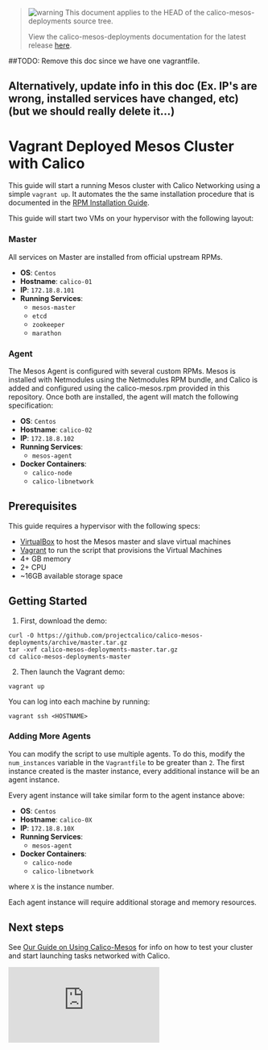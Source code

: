 <!--- master only -->
> ![warning](images/warning.png) This document applies to the HEAD of the calico-mesos-deployments source tree.
>
> View the calico-mesos-deployments documentation for the latest release [here](https://github.com/projectcalico/calico-mesos-deployments/blob/0.27.0%2B2/README.md).
<!--- else
> You are viewing the calico-mesos-deployments documentation for release **release**.
<!--- end of master only -->

##TODO: Remove this doc since we have one vagrantfile.
## Alternatively, update info in this doc (Ex. IP's are wrong, installed services have changed, etc) (but we should really delete it...)

# Vagrant Deployed Mesos Cluster with Calico
This guide will start a running Mesos cluster with Calico Networking using a simple `vagrant up`. 
It automates the the same installation procedure that is documented in the [RPM Installation Guide](RpmInstallCalicoMesos.md).

This guide will start two VMs on your hypervisor with the following layout:
### Master
All services on Master are installed from official upstream RPMs.
 * **OS**: `Centos`
 * **Hostname**: `calico-01`
 * **IP**: `172.18.8.101`
 * **Running Services**:
   * `mesos-master`
   * `etcd`
   * `zookeeper`
   * `marathon`

### Agent
The Mesos Agent is configured with several custom RPMs. Mesos is installed with Netmodules using the Netmodules RPM bundle, and Calico is added and configured using the calico-mesos.rpm provided in this repository. Once both are installed, the agent will match the following specification:
 * **OS**: `Centos`
 * **Hostname**: `calico-02`
 * **IP**: `172.18.8.102`
 * **Running Services**:
   * `mesos-agent`
 * **Docker Containers**:
   * `calico-node`
   * `calico-libnetwork`

## Prerequisites
This guide requires a hypervisor with the following specs:

 * [VirtualBox][virtualbox] to host the Mesos master and slave virtual machines
 * [Vagrant][vagrant] to run the script that provisions the Virtual Machines
 * 4+ GB memory
 * 2+ CPU
 * ~16GB available storage space


## Getting Started
1. First, download the demo:
  ```
  curl -O https://github.com/projectcalico/calico-mesos-deployments/archive/master.tar.gz
  tar -xvf calico-mesos-deployments-master.tar.gz
  cd calico-mesos-deployments-master
  ```

2. Then launch the Vagrant demo:
  ```
  vagrant up
  ```

You can log into each machine by running:
```
vagrant ssh <HOSTNAME>
```

### Adding More Agents
You can modify the script to use multiple agents. To do this, modify the `num_instances` variable
in the `Vagrantfile` to be greater than `2`.  The first instance created is the master instance, every 
additional instance will be an agent instance.

Every agent instance will take similar form to the agent instance above:

 * **OS**: `Centos`
 * **Hostname**: `calico-0X`
 * **IP**: `172.18.8.10X`
 * **Running Services**:
   * `mesos-agent`
 * **Docker Containers**:
   * `calico-node`
   * `calico-libnetwork`

where `X` is the instance number.
 
Each agent instance will require additional storage and memory resources.

## Next steps
See [Our Guide on Using Calico-Mesos](UsingCalicoMesos.md) for info on how to test your cluster and start launching tasks networked with Calico.

[virtualbox]: https://www.virtualbox.org/
[vagrant]: https://www.vagrantup.com/
[![Analytics](https://calico-ga-beacon.appspot.com/UA-52125893-3/calico-containers/docs/mesos/DockerizedVagrant.md?pixel)](https://github.com/igrigorik/ga-beacon)
